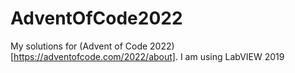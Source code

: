 # AdventOfCode2022
My solutions for (Advent of Code 2022)[https://adventofcode.com/2022/about]. I am using LabVIEW 2019
